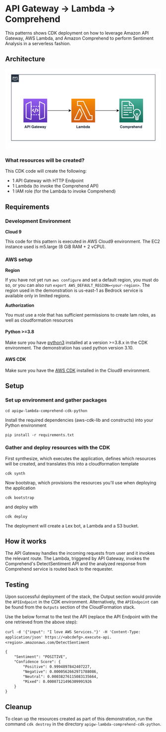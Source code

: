 # API Gateway -> Lambda -> Comprehend
This patterns shows CDK deployment on how to leverage Amazon API Gateway, AWS Lambda, and Amazon Comprehend to perform Sentiment Analysis in a serverless fashion.

## Architecture
![Diagram](src/architecture.png)

### What resources will be created?
This CDK code will create the following:
   - 1 API Gateway with HTTP Endpoint
   - 1 Lambda (to invoke the Comprehend API)
   - 1 IAM role (for the Lambda to invoke Comprehend)

## Requirements

### Development Environment
**Cloud 9**

This code for this pattern is executed in AWS Cloud9 environment. The EC2 instance used is m5.large (8 GiB RAM + 2 vCPU).

### AWS setup
**Region**

If you have not yet run `aws configure` and set a default region, you must do so, or you can also run `export AWS_DEFAULT_REGION=<your-region>`. The region used in the demonstration is us-east-1 as Bedrock service is available only in limited regions.

**Authorization**

You must use a role that has sufficient permissions to create Iam roles, as well as cloudformation resources

#### Python >=3.8
Make sure you have [python3](https://www.python.org/downloads/) installed at a version >=3.8.x in the CDK environment. The demonstration has used python version 3.10.

#### AWS CDK
Make sure you have the [AWS CDK](https://docs.aws.amazon.com/cdk/v2/guide/getting_started.html#getting_started_install) installed in the Cloud9 environment.


## Setup

### Set up environment and gather packages

```
cd apigw-lambda-comprehend-cdk-python
```

Install the required dependencies (aws-cdk-lib and constructs) into your Python environment 
```
pip install -r requirements.txt
```

### Gather and deploy resources with the CDK

First synthesize, which executes the application, defines which resources will be created, and translates this into a cloudformation template
```
cdk synth
```
Now bootstrap, which provisions the resources you'll use when deploying the application
```
cdk bootstrap
```
and deploy with
```
cdk deploy
```

The deployment will create a Lex bot, a Lambda and a S3 bucket.

## How it works
The API Gateway handles the incoming requests from user and it invokes the relevant route. The Lambda, triggered by API Gateway, invokes the Comprehend's DetectSentiment API and the analyzed response from Comprehend service is routed back to the requester.

## Testing
Upon successful deployment of the stack, the Output section would provide the `APIEndpoint` in the CDK environment. Alternatively, the `APIEndpoint` can be found from the `Outputs` section of the CloudFormation stack.

Use the below format to the test the API (replace the API Endpoint with the one retrieved from the above step):

`curl -d '{"input": "I love AWS Services."}' -H 'Content-Type: application/json' https://<abcdefg>.execute-api.<region>.amazonaws.com/DetectSentiment`
```
{
    "Sentiment": "POSITIVE",
    "Confidence Score": {
        "Positive": 0.9994897842407227,
        "Negative": 0.0000562662971788086,
        "Neutral": 0.00038276115083135664,
        "Mixed": 0.00007121496309991926
    }
}
```

## Cleanup

To clean up the resources created as part of this demonstration, run the command `cdk destroy` in the directory `apigw-lambda-comprehend-cdk-python`.